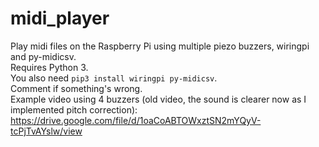 # midi_player
Play midi files on the Raspberry Pi using multiple piezo buzzers, wiringpi and py-midicsv.<br/>
Requires Python 3.<br/>
You also need <code>pip3 install wiringpi py-midicsv</code>.<br/>
Comment if something's wrong.<br/>
Example video using 4 buzzers (old video, the sound is clearer now as I implemented pitch correction): https://drive.google.com/file/d/1oaCoABTOWxztSN2mYQyV-tcPjTvAYslw/view
